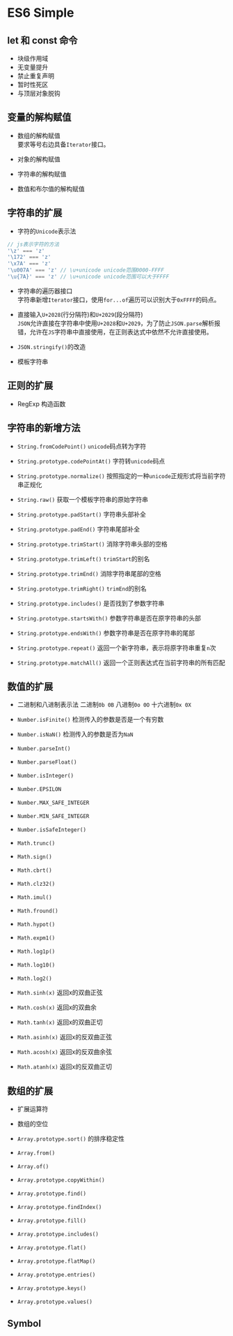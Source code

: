 # ES6 Simple

## let 和 const 命令

+ 块级作用域
+ 无变量提升
+ 禁止重复声明
+ 暂时性死区
+ 与顶层对象脱钩

## 变量的解构赋值

+ 数组的解构赋值  
要求等号右边具备`Iterator`接口。

+ 对象的解构赋值

+ 字符串的解构赋值

+ 数值和布尔值的解构赋值

## 字符串的扩展

+ 字符的`Unicode`表示法  

```js
// js表示字符的方法
'\z' === 'z'
'\172' === 'z'
'\x7A' === 'z'
'\u007A' === 'z' // \u+unicode unicode范围0000-FFFF
'\u{7A}' === 'z' // \u+unicode unicode范围可以大于FFFF
```

+ 字符串的遍历器接口  
字符串新增`Iterator`接口，使用`for...of`遍历可以识别大于`0xFFFF`的码点。

+ 直接输入`U+2028`(行分隔符)和`U+2029`(段分隔符)  
`JSON`允许直接在字符串中使用`U+2028`和`U+2029`，为了防止`JSON.parse`解析报错，允许在`JS`字符串中直接使用，在正则表达式中依然不允许直接使用。

+ `JSON.stringify()`的改造

+ 模板字符串

## 正则的扩展

+ RegExp 构造函数

## 字符串的新增方法

+ `String.fromCodePoint()` `unicode`码点转为字符

+ `String.prototype.codePointAt()` 字符转`unicode`码点

+ `String.prototype.normalize()` 按照指定的一种`unicode`正规形式将当前字符串正规化

+ `String.raw()` 获取一个模板字符串的原始字符串

+ `String.prototype.padStart()` 字符串头部补全

+ `String.prototype.padEnd()` 字符串尾部补全

+ `String.prototype.trimStart()` 消除字符串头部的空格

+ `String.prototype.trimLeft()` `trimStart`的别名

+ `String.prototype.trimEnd()` 消除字符串尾部的空格

+ `String.prototype.trimRight()` `trimEnd`的别名

+ `String.prototype.includes()` 是否找到了参数字符串

+ `String.prototype.startsWith()` 参数字符串是否在原字符串的头部

+ `String.prototype.endsWith()` 参数字符串是否在原字符串的尾部

+ `String.prototype.repeat()` 返回一个新字符串，表示将原字符串重复`n`次

+ `String.prototype.matchAll()` 返回一个正则表达式在当前字符串的所有匹配

## 数值的扩展

+ 二进制和八进制表示法 二进制`0b 0B` 八进制`0o 0O` 十六进制`0x 0X`

+ `Number.isFinite()` 检测传入的参数是否是一个有穷数

+ `Number.isNaN()` 检测传入的参数是否为`NaN`

+ `Number.parseInt()`

+ `Number.parseFloat()`

+ `Number.isInteger()`

+ `Number.EPSILON`

+ `Number.MAX_SAFE_INTEGER`

+ `Number.MIN_SAFE_INTEGER`

+ `Number.isSafeInteger()`

+ `Math.trunc()`

+ `Math.sign()`

+ `Math.cbrt()`

+ `Math.clz32()`

+ `Math.imul()`

+ `Math.fround()`

+ `Math.hypot()`

+ `Math.expm1()`

+ `Math.log1p()`

+ `Math.log10()`

+ `Math.log2()`

+ `Math.sinh(x)` 返回x的双曲正弦

+ `Math.cosh(x)` 返回x的双曲余

+ `Math.tanh(x)` 返回x的双曲正切

+ `Math.asinh(x)` 返回x的反双曲正弦

+ `Math.acosh(x)` 返回x的反双曲余弦

+ `Math.atanh(x)` 返回x的反双曲正切

## 数组的扩展

+ 扩展运算符

+ 数组的空位

+ `Array.prototype.sort()` 的排序稳定性

+ `Array.from()`

+ `Array.of()`

+ `Array.prototype.copyWithin()`

+ `Array.prototype.find()`

+ `Array.prototype.findIndex()`

+ `Array.prototype.fill()`

+ `Array.prototype.includes()`

+ `Array.prototype.flat()`

+ `Array.prototype.flatMap()`

+ `Array.prototype.entries()`

+ `Array.prototype.keys()`

+ `Array.prototype.values()`

## Symbol